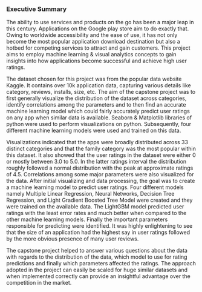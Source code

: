 ### Executive Summary
The ability to use services and products on the go has been a major leap in this century. Applications on the Google play store aim to do exactly that. Owing to worldwide accessibility and the ease of use, it has not only become the most popular application download destination but also a hotbed for competing services to attract and gain customers. This project aims to employ machine learning & visual analytics concepts to gain insights into how applications become successful and achieve high user ratings.

The dataset chosen for this project was from the popular data website Kaggle. It contains over 10k application data, capturing various details like  category, reviews, installs, size, etc. The aim of the capstone project was to first generally visualize the distribution of the dataset across categories, identify correlations among the parameters and to then find an accurate machine learning model which could fairly accurately predict user ratings on any app when similar data is available. Seaborn & Matplotlib libraries of python were used to perform visualizations on python. Subsequently, four different machine learning models were used and trained on this data.

Visualizations indicated that the apps were broadly distributed across 33 distinct categories and that the family category was the most popular within this dataset. It also showed that the user ratings in the dataset were either 0 or mostly between 3.0 to 5.0. In the latter ratings interval the distribution roughly followed a normal distribution with the peak at approximate ratings of 4.5. Correlations among some major parameters were also visualized for the data. After initial visualizing and data processing, the goal was to create a machine learning model to predict user ratings. Four different models namely Multiple Linear Regression, Neural Networks, Decision Tree Regression, and Light Gradient Boosted Tree Model were created and they were trained on the available data. The LightGBM model predicted user ratings with the least error rates and much better when compared to the other machine learning models.  Finally the important parameters responsible for predicting were identified. It was highly enlightening to see that the size of an application had the highest say in user ratings followed by the more obvious presence of many user reviews.

The capstone project helped to answer various questions about the data with regards to the distribution of the data, which model to use for rating predictions and finally which parameters affected the ratings. The approach adopted in the project can easily be scaled for huge similar datasets and when implemented correctly can provide an insightful advantage over the competition in the market. 
